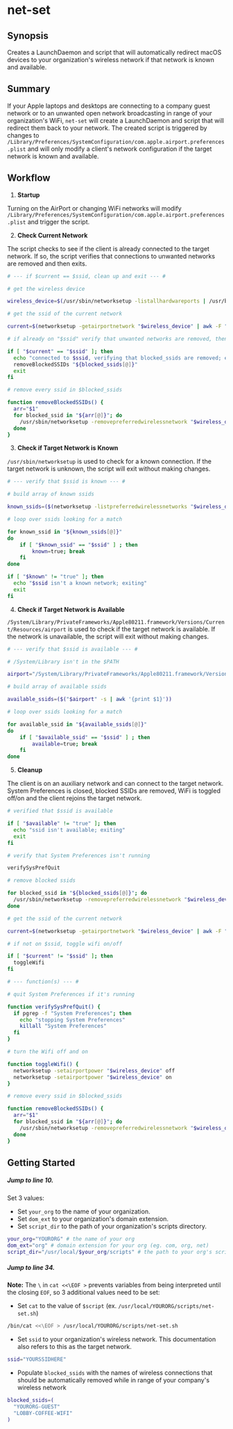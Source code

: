 # net-set

## Synopsis

Creates a LaunchDaemon and script that will automatically redirect macOS devices to
your organization's wireless network if that network is known and available.

## Summary

If your Apple laptops and desktops are connecting to a company guest network or to an unwanted open network broadcasting in range of your organization's WiFi, `net-set` will create a LaunchDaemon and script that will redirect them back to your network. The created script is triggered by changes to `/Library/Preferences/SystemConfiguration/com.apple.airport.preferences.plist` and will only modify a client's network configuration if the target network is known and available.

## Workflow

1. **Startup**

Turning on the AirPort or changing WiFi networks will modify `/Library/Preferences/SystemConfiguration/com.apple.airport.preferences.plist` and trigger the script.

2. **Check Current Network**

The script checks to see if the client is already connected to the target
network. If so, the script verifies that connections to unwanted networks are removed and then exits.

```bash
# --- if $current == $ssid, clean up and exit --- #

# get the wireless device

wireless_device=$(/usr/sbin/networksetup -listallhardwareports | /usr/bin/egrep -A2 'Airport|Wi-Fi' | /usr/bin/awk '/Device/ { print $2 }')

# get the ssid of the current network

current=$(networksetup -getairportnetwork "$wireless_device" | awk -F ": " '{print $2}')

# if already on "$ssid" verify that unwanted networks are removed, then exit

if [ "$current" == "$ssid" ]; then
  echo "connected to $ssid, verifying that blocked_ssids are removed; exiting"
  removeBlockedSSIDs "${blocked_ssids[@]}"
  exit
fi
```

```bash
# remove every ssid in $blocked_ssids

function removeBlockedSSIDs() {
  arr="$1"
  for blocked_ssid in "${arr[@]}"; do
    /usr/sbin/networksetup -removepreferredwirelessnetwork "$wireless_device" "$blocked_ssid"
  done 
}
```

3. **Check if Target Network is Known**

`/usr/sbin/networksetup` is used to check for a known connection. If the target network is unknown, the script
will exit without making changes.

```bash
# --- verify that $ssid is known --- #

# build array of known ssids

known_ssids=($(networksetup -listpreferredwirelessnetworks "$wireless_device"))

# loop over ssids looking for a match

for known_ssid in "${known_ssids[@]}"
do
    if [ "$known_ssid" == "$ssid" ] ; then
        known=true; break
    fi
done

if [ "$known" != "true" ]; then
  echo "$ssid isn't a known network; exiting"
  exit
fi
```

4. **Check if Target Network is Available**

`/System/Library/PrivateFrameworks/Apple80211.framework/Versions/Current/Resources/airport` is used to check if the target network is available. If the network is unavailable, the script will exit without making changes.

```bash
# --- verify that $ssid is available --- #

# /System/Library isn't in the $PATH

airport="/System/Library/PrivateFrameworks/Apple80211.framework/Versions/Current/Resources/airport"

# build array of available ssids

available_ssids=($("$airport" -s | awk '{print $1}'))

# loop over ssids looking for a match

for available_ssid in "${available_ssids[@]}"
do
    if [ "$available_ssid" == "$ssid" ] ; then
        available=true; break
    fi
done
```

5. **Cleanup**

The client is on an auxiliary network and can connect to the target network. System
Preferences is closed, blocked SSIDs are removed, WiFi is toggled off/on and the
client rejoins the target network.

```bash
# verified that $ssid is available

if [ "$available" != "true" ]; then
  echo "ssid isn't available; exiting"
  exit
fi

# verify that System Preferences isn't running

verifySysPrefQuit

# remove blocked ssids

for blocked_ssid in "${blocked_ssids[@]}"; do
  /usr/sbin/networksetup -removepreferredwirelessnetwork "$wireless_device" "$blocked_ssid"
done 

# get the ssid of the current network

current=$(networksetup -getairportnetwork "$wireless_device" | awk -F ": " '{print $2}')

# if not on $ssid, toggle wifi on/off

if [ "$current" != "$ssid" ]; then
  toggleWifi
fi
```

```bash
# --- function(s) --- #

# quit System Preferences if it's running

function verifySysPrefQuit() {
  if pgrep -f "System Preferences"; then
    echo "stopping System Preferences"
    killall "System Preferences"
  fi
}

# turn the Wifi off and on

function toggleWifi() {
  networksetup -setairportpower "$wireless_device" off
  networksetup -setairportpower "$wireless_device" on
}

# remove every ssid in $blocked_ssids

function removeBlockedSSIDs() {
  arr="$1"
  for blocked_ssid in "${arr[@]}"; do
    /usr/sbin/networksetup -removepreferredwirelessnetwork "$wireless_device" "$blocked_ssid"
  done 
}

```


## Getting Started

##### Jump to line 10.

Set 3 values:

* Set `your_org` to the name of your organization.
* Set `dom_ext` to your organization's domain extension.
* Set `script_dir` to the path of your organization's scripts directory.

```bash
your_org="YOURORG" # the name of your org
dom_ext="org" # domain extension for your org (eg. com, org, net)
script_dir="/usr/local/$your_org/scripts" # the path to your org's scripts directory
```

##### Jump to line 34. 

**Note:** The `\` in `cat <<\EOF >` prevents variables from being interpreted until the closing `EOF`, so 3 additional values need to be set:

* Set `cat` to the value of `$script` (ex. `/usr/local/YOURORG/scripts/net-set.sh`)

```bash
/bin/cat <<\EOF > /usr/local/YOURORG/scripts/net-set.sh
```

* Set `ssid` to your organization's wireless network. This documentation also refers to
  this as the target network.

```bash
ssid="YOURSSIDHERE"
```

* Populate `blocked_ssids` with the names of wireless connections that should be
  automatically removed while in range of your company's wireless network

```bash
blocked_ssids=(
  "YOURORG-GUEST"
  "LOBBY-COFFEE-WIFI"
)
```
